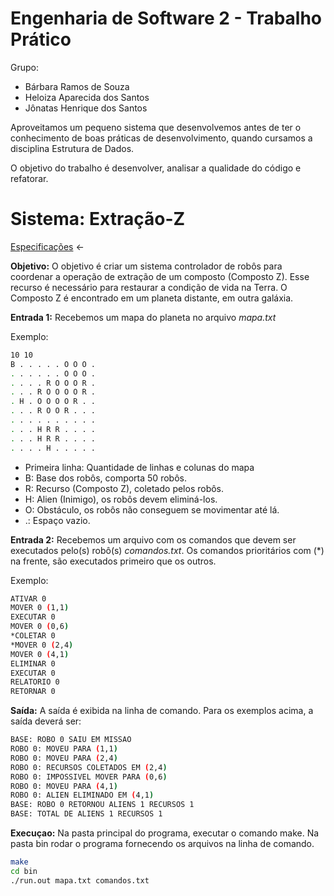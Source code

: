 # Engenharia de Software 2 - Trabalho Prático
Grupo:
* Bárbara Ramos de Souza
* Heloiza Aparecida dos Santos
* Jônatas Henrique dos Santos

Aproveitamos um pequeno sistema que desenvolvemos antes de ter o conhecimento de boas práticas de desenvolvimento, quando cursamos a disciplina Estrutura de Dados.

O objetivo do trabalho é desenvolver, analisar a qualidade do código e refatorar. 
# Sistema: Extração-Z
<a href="https://drive.google.com/file/d/1QOu7xYG25V-H3LPf3mxSnmgalXTVKr6H/view">Especificações</a> ← 

<b>Objetivo:</b> O objetivo é criar um sistema controlador de robôs para coordenar a operação de extração de um composto (Composto Z). Esse recurso é necessário para restaurar a condição de vida na Terra. O Composto Z é encontrado em um planeta distante, em outra galáxia.

<b>Entrada 1:</b> Recebemos um mapa do planeta no arquivo <i>mapa.txt</i>

Exemplo:
```bash
10 10
B . . . . . O O O .     
. . . . . . O O O .     
. . . . R O O O R .
. . . R O O O O R .
. H . O O O O R . .
. . . R O O R . . .
. . . . . . . . . .
. . . H R R . . . .
. . . H R R . . . .
. . . . H . . . . .
```
* Primeira linha: Quantidade de linhas e colunas do mapa
* B: Base dos robôs, comporta 50 robôs.
* R: Recurso (Composto Z), coletado pelos robôs.
* H: Alien (Inimigo), os robôs devem eliminá-los.
* O: Obstáculo, os robôs não conseguem se movimentar até lá.
* .: Espaço vazio.

<b>Entrada 2:</b> Recebemos um arquivo com os comandos que devem ser executados pelo(s) robô(s) <i>comandos.txt</i>. Os comandos prioritários com (*) na frente, são executados primeiro que os outros.

Exemplo:
```bash
ATIVAR 0       
MOVER 0 (1,1)
EXECUTAR 0
MOVER 0 (0,6)
*COLETAR 0
*MOVER 0 (2,4)
MOVER 0 (4,1)
ELIMINAR 0
EXECUTAR 0
RELATORIO 0
RETORNAR 0
```

<b>Saída:</b> A saída é exibida na linha de comando. Para os exemplos acima, a saída deverá ser:
```bash
BASE: ROBO 0 SAIU EM MISSAO
ROBO 0: MOVEU PARA (1,1)
ROBO 0: MOVEU PARA (2,4)
ROBO 0: RECURSOS COLETADOS EM (2,4)
ROBO 0: IMPOSSIVEL MOVER PARA (0,6)
ROBO 0: MOVEU PARA (4,1)
ROBO 0: ALIEN ELIMINADO EM (4,1)
BASE: ROBO 0 RETORNOU ALIENS 1 RECURSOS 1
BASE: TOTAL DE ALIENS 1 RECURSOS 1
```

<b>Execuçao:</b> Na pasta principal do programa, executar o comando make. Na pasta bin rodar o programa fornecendo os arquivos na linha de comando.
```bash
make
cd bin
./run.out mapa.txt comandos.txt
```